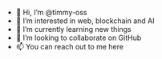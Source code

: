 - 👋 Hi, I’m @timmy-oss
- 👀 I’m interested in web, blockchain and AI
- 🌱 I’m currently learning new things
- 💞️ I’m looking to collaborate on GitHub
- 📫 You can reach out to me here

<!---
timmy-pelumy/timmy-pelumy is a ✨ special ✨ repository because its `README.md` (this file) appears on your GitHub profile.
You can click the Preview link to take a look at your changes.
--->

